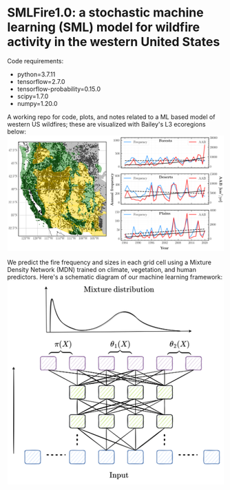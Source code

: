 # SMLFire1.0: a stochastic machine learning (SML) model for wildfire activity in the western United States

Code requirements:
* python=3.7.11
* tensorflow=2.7.0
* tensorflow-probability=0.15.0
* scipy=1.7.0
* numpy=1.20.0

A working repo for code, plots, and notes related to a ML based model of western US wildfires; these are visualized with Bailey's L3 ecoregions below:
![plot](./plots/intro_plot.png)

We predict the fire frequency and sizes in each grid cell using a Mixture Density Network (MDN) trained on climate, vegetation, and human predictors. Here's a schematic diagram of our machine learning framework:
![plot](./plots/mdn.png)
